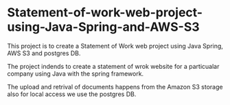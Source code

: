 # Statement-of-work-web-project-using-Java-Spring-and-AWS-S3
This project is to create a Statement of Work web project using Java Spring, AWS S3 and postgres DB.

The project indends to create a statement of wrok website for a particualar company using Java with the spring framework.

The upload and retrival of documents happens from the Amazon S3 storage also for local access we use the postgres DB.

